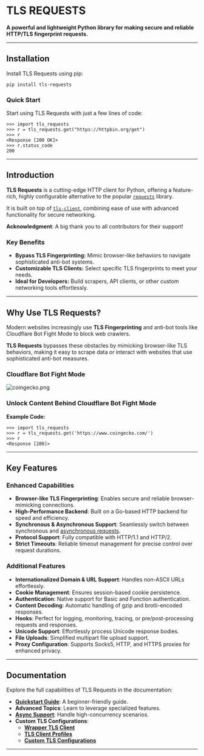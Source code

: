 # TLS REQUESTS
**A powerful and lightweight Python library for making secure and reliable HTTP/TLS fingerprint requests.**

* * *

**Installation**
----------------

Install TLS Requests using pip:

```shell
pip install tls-requests
```

### Quick Start

Start using TLS Requests with just a few lines of code:

```pycon
>>> import tls_requests
>>> r = tls_requests.get("https://httpbin.org/get")
>>> r
<Response [200 OK]>
>>> r.status_code
200
```

* * *

**Introduction**
----------------

**TLS Requests** is a cutting-edge HTTP client for Python, offering a feature-rich,
highly configurable alternative to the popular [`requests`](https://github.com/psf/requests) library.

It is built on top of [`tls-client`](https://github.com/bogdanfinn/tls-client),
combining ease of use with advanced functionality for secure networking.

**Acknowledgment**: A big thank you to all contributors for their support!

### **Key Benefits**

*   **Bypass TLS Fingerprinting:** Mimic browser-like behaviors to navigate sophisticated anti-bot systems.
*   **Customizable TLS Clients:** Select specific TLS fingerprints to meet your needs.
*   **Ideal for Developers:** Build scrapers, API clients, or other custom networking tools effortlessly.

* * *

**Why Use TLS Requests?**
-------------------------

Modern websites increasingly use **TLS Fingerprinting** and anti-bot tools like Cloudflare Bot Fight Mode to block web crawlers.

**TLS Requests** bypasses these obstacles by mimicking browser-like TLS behaviors,
making it easy to scrape data or interact with websites that use sophisticated anti-bot measures.

### Cloudflare Bot Fight Mode
![coingecko.png](https://raw.githubusercontent.com/thewebscraping/tls-requests/refs/heads/main/docs/static/coingecko.png)

### Unlock Content Behind Cloudflare Bot Fight Mode

**Example Code:**

```pycon
>>> import tls_requests
>>> r = tls_requests.get('https://www.coingecko.com/')
>>> r
<Response [200]>
```
* * *

**Key Features**
----------------

### **Enhanced Capabilities**

*   **Browser-like TLS Fingerprinting**: Enables secure and reliable browser-mimicking connections.
*   **High-Performance Backend**: Built on a Go-based HTTP backend for speed and efficiency.
*   **Synchronous & Asynchronous Support**: Seamlessly switch between synchronous and [asynchronous requests](https://github.com/thewebscraping/tls-requests/blob/main/docs/advanced/async_client).
*   **Protocol Support**: Fully compatible with HTTP/1.1 and HTTP/2.
*   **Strict Timeouts**: Reliable timeout management for precise control over request durations.

### **Additional Features**

*   **Internationalized Domain & URL Support**: Handles non-ASCII URLs effortlessly.
*   **Cookie Management**: Ensures session-based cookie persistence.
*   **Authentication**: Native support for Basic and Function authentication.
*   **Content Decoding**: Automatic handling of gzip and brotli-encoded responses.
*   **Hooks**: Perfect for logging, monitoring, tracing, or pre/post-processing requests and responses.
*   **Unicode Support**: Effortlessly process Unicode response bodies.
*   **File Uploads**: Simplified multipart file upload support.
*   **Proxy Configuration**: Supports Socks5, HTTP, and HTTPS proxies for enhanced privacy.

* * *

**Documentation**
-----------------

Explore the full capabilities of TLS Requests in the documentation:

*   **[Quickstart Guide](https://github.com/thewebscraping/tls-requests/blob/main/docs/quickstart.md)**: A beginner-friendly guide.
*   **Advanced Topics**: Learn to leverage specialized features.
*   **[Async Support](https://github.com/thewebscraping/tls-requests/blob/main/docs/docs/advanced/async_client)**: Handle high-concurrency scenarios.
*   **Custom TLS Configurations**:
    *   **[Wrapper TLS Client](https://github.com/thewebscraping/tls-requests/blob/main/docs/docs/tls/index)**
    *   **[TLS Client Profiles](https://github.com/thewebscraping/tls-requests/blob/main/docs/docs/tls/profiles)**
    *   **[Custom TLS Configurations](https://github.com/thewebscraping/tls-requests/blob/main/docs/docs/tls/configuration)**

* * *
